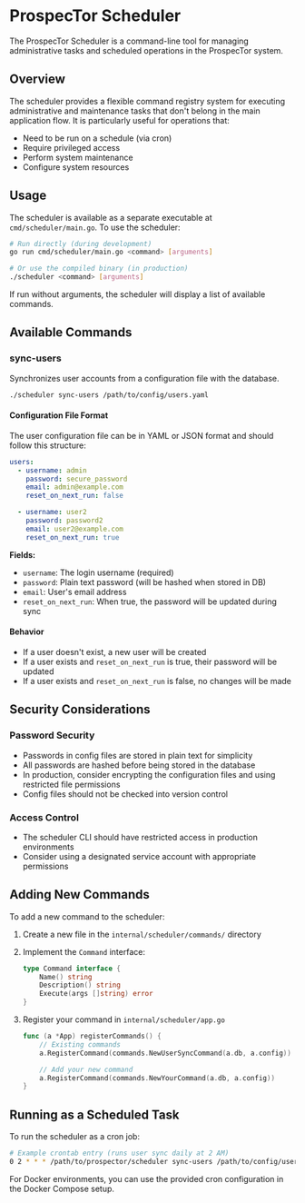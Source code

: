 # ProspecTor Scheduler

The ProspecTor Scheduler is a command-line tool for managing administrative tasks and scheduled operations in the ProspecTor system.

## Overview

The scheduler provides a flexible command registry system for executing administrative and maintenance tasks that don't belong in the main application flow. It is particularly useful for operations that:

- Need to be run on a schedule (via cron)
- Require privileged access
- Perform system maintenance
- Configure system resources

## Usage

The scheduler is available as a separate executable at `cmd/scheduler/main.go`. To use the scheduler:

```bash
# Run directly (during development)
go run cmd/scheduler/main.go <command> [arguments]

# Or use the compiled binary (in production)
./scheduler <command> [arguments]
```

If run without arguments, the scheduler will display a list of available commands.

## Available Commands

### sync-users

Synchronizes user accounts from a configuration file with the database.

```bash
./scheduler sync-users /path/to/config/users.yaml
```

#### Configuration File Format

The user configuration file can be in YAML or JSON format and should follow this structure:

```yaml
users:
  - username: admin
    password: secure_password
    email: admin@example.com
    reset_on_next_run: false

  - username: user2
    password: password2
    email: user2@example.com
    reset_on_next_run: true
```

**Fields:**

- `username`: The login username (required)
- `password`: Plain text password (will be hashed when stored in DB)
- `email`: User's email address
- `reset_on_next_run`: When true, the password will be updated during sync

#### Behavior

- If a user doesn't exist, a new user will be created
- If a user exists and `reset_on_next_run` is true, their password will be updated
- If a user exists and `reset_on_next_run` is false, no changes will be made

## Security Considerations

### Password Security

- Passwords in config files are stored in plain text for simplicity
- All passwords are hashed before being stored in the database
- In production, consider encrypting the configuration files and using restricted file permissions
- Config files should not be checked into version control

### Access Control

- The scheduler CLI should have restricted access in production environments
- Consider using a designated service account with appropriate permissions

## Adding New Commands

To add a new command to the scheduler:

1. Create a new file in the `internal/scheduler/commands/` directory
2. Implement the `Command` interface:

   ```go
   type Command interface {
       Name() string
       Description() string
       Execute(args []string) error
   }
   ```

3. Register your command in `internal/scheduler/app.go`

   ```go
   func (a *App) registerCommands() {
       // Existing commands
       a.RegisterCommand(commands.NewUserSyncCommand(a.db, a.config))

       // Add your new command
       a.RegisterCommand(commands.NewYourCommand(a.db, a.config))
   }
   ```

## Running as a Scheduled Task

To run the scheduler as a cron job:

```bash
# Example crontab entry (runs user sync daily at 2 AM)
0 2 * * * /path/to/prospector/scheduler sync-users /path/to/config/users.yaml >> /var/log/prospector/scheduler.log 2>&1
```

For Docker environments, you can use the provided cron configuration in the Docker Compose setup.
